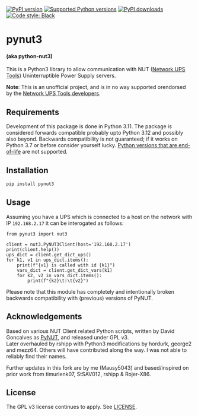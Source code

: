 [![PyPI version](https://img.shields.io/pypi/v/pynut3.svg?logo=pypi&logoColor=FFE873)](https://pypi.org/project/pynut3)
[![Supported Python versions](https://img.shields.io/pypi/pyversions/pynut3.svg?logo=python&logoColor=FFE873)](https://pypi.org/project/pynut3)
[![PyPI downloads](https://img.shields.io/pypi/dm/pynut3.svg)](https://pypistats.org/packages/pynut3)
[![Code style: Black](https://img.shields.io/badge/code%20style-Black-000000.svg)](https://github.com/psf/black)

# pynut3

#### (aka python-nut3)

This is a Python3 library to allow communication with
NUT ([Network UPS Tools](http://www.networkupstools.org/)) Uninterruptible Power Supply servers.

**Note**: This is an unofficial project, and is in no way supported orendorsed by
the [Network UPS Tools developers](https://github.com/networkupstools).

## Requirements

Development of this package is done in Python 3.11. The package is considered forwards compatible
probably upto Python 3.12 and possibly also beyond. Backwards compatibility is not guaranteed; if
it works on Python 3.7 or before consider yourself lucky.
[Python versions that are end-of-life](https://devguide.python.org/versions/) are not supported.

## Installation

```bash
pip install pynut3
```

## Usage

Assuming you have a UPS which is connected to a host on the network with IP `192.168.2.17` it can
be interogated as follows:

```python3
from pynut3 import nut3

client = nut3.PyNUT3Client(host='192.168.2.17')
print(client.help())
ups_dict = client.get_dict_ups()
for k1, v1 in ups_dict.items():
    print(f"{v1} is called with id {k1}")
    vars_dict = client.get_dict_vars(k1)
    for k2, v2 in vars_dict.items():
        print(f"{k2}\t:\t{v2}")
```

Please note that this module has completely and intentionally broken backwards compatibility
with (previous) versions of PyNUT.

## Acknowledgements

Based on various NUT Client related Python scripts, written by David Goncalves
as [PyNUT](https://github.com/networkupstools/nut/tree/master/scripts/python), and released under GPL v3.  
Later overhauled by rshipp with Python3 modifications by hordurk, george2 and mezz64.
Others will have contributed along the way. I was not able to reliably find their names.

Further updates in this fork are by me (Mausy5043) and based/inspired on prior work from
timurlenk07, StSAV012, rshipp & Rojer-X86.

## License

The GPL v3 license continues to apply. See [LICENSE](LICENSE).
